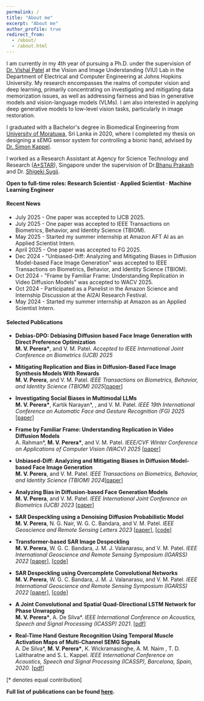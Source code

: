 ```yaml
---
permalink: /
title: "About me"
excerpt: "About me"
author_profile: true
redirect_from: 
  - /about/
  - /about.html
---
```

<!-- <p align="center">
  <img src="/images/malsha_profile.jpg" alt="Photo" style="width: 225px;height:300px"/> 
</p> -->

<!-- I graduated with a BSc in Biomedical Engineering from [University of Moratuwa](https://uom.lk/) and I am currently working as a Lecturer on Contract at the Dept. of Electronic and Telecommunication Engineering ([ENTC](http://ent.mrt.ac.lk/web3/)), University of Moratuwa. -->

I am currently in my 4th year of pursuing a Ph.D. under the supervision of [Dr. Vishal Patel](https://scholar.google.com/citations?user=AkEXTbIAAAAJ&hl=en) at the Vision and Image Understanding (VIU) Lab in the Department of Electrical and Computer Engineering at Johns Hopkins University. My research encompasses the realms of computer vision and deep learning, primarily concentrating on investigating and mitigating data memorization issues, as well as addressing fairness and bias in generative models and vision-language models (VLMs). I am also interested in applying deep generative models to low-level vision tasks, particularly in image restoration.

I graduated with a Bachelor's degree in Biomedical Engineering from [University of Moratuwa](https://uom.lk/), Sri Lanka in 2020, where I completed my thesis on designing a sEMG sensor system for controlling a bionic hand, advised by [Dr. Simon Kappel](https://scholar.google.com/citations?user=HTFY3fsAAAAJ&hl=en).

I worked as a Research Assistant at  Agency for Science Technology and Research ([A*STAR](https://www.a-star.edu.sg/)), Singapore under the supervision of Dr.[Bhanu Prakash](https://scholar.google.com/citations?user=ZQ3VF_gAAAAJ&hl=en) and Dr. [Shigeki Sugii](https://scholar.google.com.sg/citations?hl=en&user=13LIAvAAAAAJ&view_op=list_works). 


<b> Open to full-time roles: Research Scientist · Applied Scientist · Machine Learning Engineer </b>
<!-- There, I worked on cell classification in fluorescent microscopy images based analytical system to automatically identify the
browning of adipocytes and  implementing a deep learning framework for brain hemorrhage segmentation in CT images. -->




#### Recent News

* July 2025 - One paper was accepted to IJCB 2025.
* July 2025 - One paper was accepted to IEEE Transactions on Biometrics, Behavior, and Identity Science (TBIOM).
* May 2025 - Started my summer internship at Amazon AFT AI as an Applied Scientist Intern.
* April 2025 - One paper was accepted to FG 2025.
* Dec 2024 - "Unbiased-Diff: Analyzing and Mitigating Biases in Diffusion Model-based Face Image Generation" was accepted to IEEE Transactions on Biometrics, Behavior, and Identity Science (TBIOM).
* Oct 2024 - "Frame by Familiar Frame: Understanding Replication in Video Diffusion Models" was accepted to WACV 2025.
* Oct 2024 - Participated as a Panelist in the Amazon Science and Internship Discussion at the AI2AI Research Festival.
* May 2024 - Started my summer internship at Amazon as an Applied Scientist Intern.



####  Selected Publications
* <b>Debias-DPO: Debiasing Diffusion based Face Image Generation with Direct Preference Optimization</b><br>
<b>M. V. Perera\*</b>, and V. M. Patel.
<i>Accepted to IEEE International Joint Conference on Biometrics (IJCB) 2025</i> 

* <b>Mitigating Replication and Bias in Diffusion-Based Face Image Synthesis Models With Rewards</b><br>
<b>M. V. Perera</b>, and V. M. Patel.
<i>IEEE Transactions on Biometrics, Behavior, and Identity Science (TBIOM) 2025</i>[[paper](https://ieeexplore.ieee.org/abstract/document/11084940)]

* <b>Investigating Social Biases in Multimodal LLMs</b><br>
<b>M. V. Perera\*</b>, Kartik Narayan\*, , and V. M. Patel.
<i>IEEE 19th International Conference on Automatic Face and Gesture Recognition (FG) 2025</i> [[paper](https://ieeexplore.ieee.org/abstract/document/11099161)]

* <b>Frame by Familiar Frame: Understanding Replication in Video Diffusion Models</b><br>
A. Rahman\*, <b>M. V. Perera\*</b>, and V. M. Patel.
<i>IEEE/CVF Winter Conference on Applications of Computer Vision (WACV) 2025</i> [[paper](https://arxiv.org/pdf/2403.19593)]

* <b>Unbiased-Diff: Analyzing and Mitigating Biases in Diffusion Model-based Face Image Generation</b><br>
<b>M. V. Perera</b>, and V. M. Patel.
<i>IEEE Transactions on Biometrics, Behavior, and Identity Science (TBIOM) 2024</i>[[paper](https://ieeexplore.ieee.org/abstract/document/10820122)]

* <b>Analyzing Bias in Diffusion-based Face Generation Models</b><br>
<b>M. V. Perera</b>, and V. M. Patel.
<i>IEEE International Joint Conference on Biometrics (IJCB) 2023</i> [[paper](https://arxiv.org/pdf/2305.06402.pdf)]

* <b>SAR Despeckling using a Denoising Diffusion Probabilistic Model</b><br>
<b>M. V. Perera</b>, N. G. Nair, W. G. C. Bandara, and V. M. Patel.
<i>IEEE Geoscience and Remote Sensing Letters 2023</i> [[paper](https://arxiv.org/pdf/2206.04514.pdf)], [[code](https://github.com/malshaV/SAR_DDPM)]

* <b>Transformer-based SAR Image Despeckling</b><br>
<b>M. V. Perera</b>, W. G. C. Bandara, J. M. J. Valanarasu, and V. M. Patel.
<i>IEEE International Geoscience and Remote Sensing Symposium (IGARSS) 2022</i> [[paper](https://arxiv.org/pdf/2201.09355.pdf)], [[code](https://github.com/malshaV/sar_transformer)]

* <b>SAR Despeckling using Overcomplete Convolutional Networks</b><br>
<b>M. V. Perera</b>, W. G. C. Bandara, J. M. J. Valanarasu, and V. M. Patel.
<i>IEEE International Geoscience and Remote Sensing Symposium (IGARSS) 2022</i> [[paper](https://arxiv.org/pdf/2205.15906.pdf)], [[code](https://github.com/malshaV/sar_overcomplete)]

* <b>A Joint Convolutional and Spatial Quad-Directional LSTM Network for Phase Unwrapping</b> <br>
<b>M. V. Perera\*</b>, A. De Silva\*.
<i>IEEE International Conference on Acoustics, Speech and Signal Processing (ICASSP) 2021</i>. [[pdf]({{site.url}}/files/Phase_unwrap.pdf)]

* <b>Real-Time Hand Gesture Recognition Using Temporal Muscle Activation Maps of Multi-Channel SEMG Signals</b> <br> 
A. De Silva\*, <b>M. V. Perera\*</b>, K. Wickramasinghe, A. M. Naim , T. D. Lalitharatne and S. L. Kappel.
<i>IEEE International Conference on Acoustics, Speech and Signal Processing (ICASSP), Barcelona, Spain, 2020</i>. [[pdf]({{site.url}}/files/ICASSP_2020.pdf)]

[\* denotes equal contribution]

<b>Full list of publications can be found [here](https://malshav.github.io/publications/). </b>